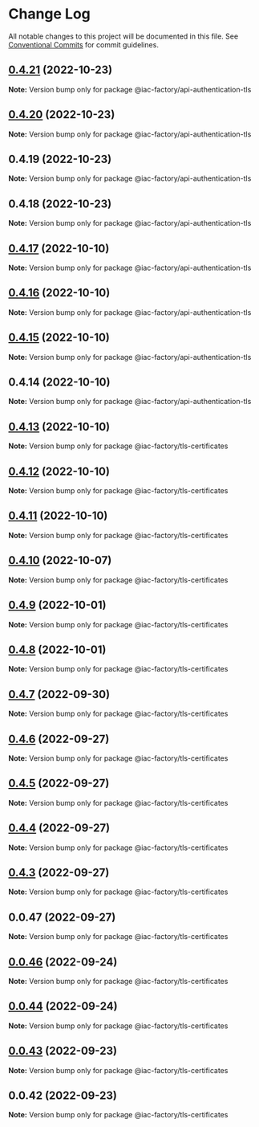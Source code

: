 # Change Log

All notable changes to this project will be documented in this file.
See [Conventional Commits](https://conventionalcommits.org) for commit guidelines.

## [0.4.21](https://github.com/iac-factory/node-authentication-api/compare/@iac-factory/api-authentication-tls@0.4.19...@iac-factory/api-authentication-tls@0.4.21) (2022-10-23)

**Note:** Version bump only for package @iac-factory/api-authentication-tls





## [0.4.20](https://github.com/iac-factory/node-authentication-api/compare/@iac-factory/api-authentication-tls@0.4.19...@iac-factory/api-authentication-tls@0.4.20) (2022-10-23)

**Note:** Version bump only for package @iac-factory/api-authentication-tls





## 0.4.19 (2022-10-23)

**Note:** Version bump only for package @iac-factory/api-authentication-tls





## 0.4.18 (2022-10-23)

**Note:** Version bump only for package @iac-factory/api-authentication-tls





## [0.4.17](https://github.com/iac-factory/aws-node-utilities/compare/@iac-factory/api-authentication-tls@0.4.16...@iac-factory/api-authentication-tls@0.4.17) (2022-10-10)

**Note:** Version bump only for package @iac-factory/api-authentication-tls





## [0.4.16](https://github.com/iac-factory/aws-node-utilities/compare/@iac-factory/api-authentication-tls@0.4.15...@iac-factory/api-authentication-tls@0.4.16) (2022-10-10)

**Note:** Version bump only for package @iac-factory/api-authentication-tls





## [0.4.15](https://github.com/iac-factory/aws-node-utilities/compare/@iac-factory/api-authentication-tls@0.4.14...@iac-factory/api-authentication-tls@0.4.15) (2022-10-10)

**Note:** Version bump only for package @iac-factory/api-authentication-tls





## 0.4.14 (2022-10-10)

**Note:** Version bump only for package @iac-factory/api-authentication-tls





## [0.4.13](https://github.com/iac-factory/aws-node-utilities/compare/@iac-factory/tls-certificates@0.4.12...@iac-factory/tls-certificates@0.4.13) (2022-10-10)

**Note:** Version bump only for package @iac-factory/tls-certificates





## [0.4.12](https://github.com/iac-factory/aws-node-utilities/compare/@iac-factory/tls-certificates@0.4.11...@iac-factory/tls-certificates@0.4.12) (2022-10-10)

**Note:** Version bump only for package @iac-factory/tls-certificates





## [0.4.11](https://github.com/iac-factory/aws-node-utilities/compare/@iac-factory/tls-certificates@0.4.10...@iac-factory/tls-certificates@0.4.11) (2022-10-10)

**Note:** Version bump only for package @iac-factory/tls-certificates





## [0.4.10](https://github.com/iac-factory/aws-node-utilities/compare/@iac-factory/tls-certificates@0.4.9...@iac-factory/tls-certificates@0.4.10) (2022-10-07)

**Note:** Version bump only for package @iac-factory/tls-certificates





## [0.4.9](https://github.com/iac-factory/aws-node-utilities/compare/@iac-factory/tls-certificates@0.4.8...@iac-factory/tls-certificates@0.4.9) (2022-10-01)

**Note:** Version bump only for package @iac-factory/tls-certificates





## [0.4.8](https://github.com/iac-factory/aws-node-utilities/compare/@iac-factory/tls-certificates@0.4.7...@iac-factory/tls-certificates@0.4.8) (2022-10-01)

**Note:** Version bump only for package @iac-factory/tls-certificates





## [0.4.7](https://github.com/iac-factory/aws-node-utilities/compare/@iac-factory/tls-certificates@0.4.6...@iac-factory/tls-certificates@0.4.7) (2022-09-30)

**Note:** Version bump only for package @iac-factory/tls-certificates





## [0.4.6](https://github.com/iac-factory/aws-node-utilities/compare/@iac-factory/tls-certificates@0.4.5...@iac-factory/tls-certificates@0.4.6) (2022-09-27)

**Note:** Version bump only for package @iac-factory/tls-certificates





## [0.4.5](https://github.com/iac-factory/aws-node-utilities/compare/@iac-factory/tls-certificates@0.4.4...@iac-factory/tls-certificates@0.4.5) (2022-09-27)

**Note:** Version bump only for package @iac-factory/tls-certificates





## [0.4.4](https://github.com/iac-factory/aws-node-utilities/compare/@iac-factory/tls-certificates@0.0.47...@iac-factory/tls-certificates@0.4.4) (2022-09-27)

**Note:** Version bump only for package @iac-factory/tls-certificates





## [0.4.3](https://github.com/iac-factory/aws-node-utilities/compare/@iac-factory/tls-certificates@0.0.47...@iac-factory/tls-certificates@0.4.3) (2022-09-27)

**Note:** Version bump only for package @iac-factory/tls-certificates





## 0.0.47 (2022-09-27)

**Note:** Version bump only for package @iac-factory/tls-certificates





## [0.0.46](git@github.com:iac-factory/aws-node-utilities.git/compare/v0.0.44...v0.0.46) (2022-09-24)

**Note:** Version bump only for package @iac-factory/tls-certificates





## [0.0.44](git@github.com:iac-factory/aws-node-utilities.git/compare/v0.0.43...v0.0.44) (2022-09-24)

**Note:** Version bump only for package @iac-factory/tls-certificates





## [0.0.43](git@github.com:iac-factory/aws-node-utilities.git/compare/v0.0.42...v0.0.43) (2022-09-23)

**Note:** Version bump only for package @iac-factory/tls-certificates





## 0.0.42 (2022-09-23)

**Note:** Version bump only for package @iac-factory/tls-certificates

